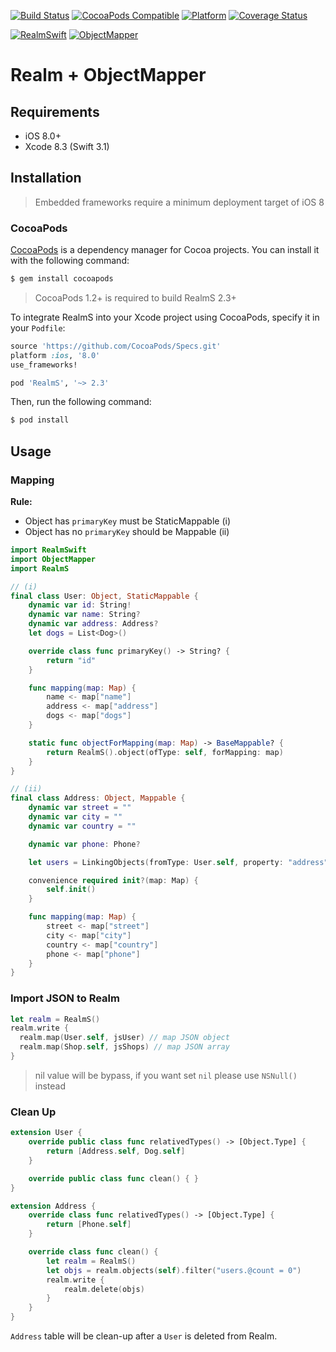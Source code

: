 [![Build Status](https://travis-ci.org/zendobk/RealmS.svg?branch=master)](https://travis-ci.org/zendobk/RealmS)
[![CocoaPods Compatible](https://img.shields.io/cocoapods/v/RealmS.svg)](https://img.shields.io/cocoapods/v/RealmS.svg)
[![Platform](https://img.shields.io/cocoapods/p/RealmS.svg?style=flat)](http://cocoadocs.org/docsets/RealmS)
[![Coverage Status](https://codecov.io/github/zendobk/RealmS/coverage.svg?branch=master)](https://codecov.io/github/zendobk/RealmS?branch=master)

[![RealmSwift](https://img.shields.io/badge/RealmSwift-~%3E%202.2-brightgreen.svg)](https://img.shields.io/badge/RealmSwift-~%3E%202.2-brightgreen.svg)
[![ObjectMapper](https://img.shields.io/badge/ObjectMapper-~%3E%202.2-brightgreen.svg)](https://img.shields.io/badge/ObjectMapper-~%3E%202.2-brightgreen.svg)

Realm + ObjectMapper
====================

## Requirements

 - iOS 8.0+
 - Xcode 8.3 (Swift 3.1)

## Installation
 
 > Embedded frameworks require a minimum deployment target of iOS 8

### CocoaPods

[CocoaPods](http://cocoapods.org) is a dependency manager for Cocoa projects. You can install it with the following command:

```bash
$ gem install cocoapods
 ```

> CocoaPods 1.2+ is required to build RealmS 2.3+

To integrate RealmS into your Xcode project using CocoaPods, specify it in your `Podfile`:

```ruby
source 'https://github.com/CocoaPods/Specs.git'
platform :ios, '8.0'
use_frameworks!

pod 'RealmS', '~> 2.3'
```

Then, run the following command:

```bash
$ pod install
```

## Usage

### Mapping

**Rule:**
- Object has `primaryKey` must be StaticMappable (i)
- Object has no `primaryKey` should be Mappable (ii)

```swift
import RealmSwift
import ObjectMapper
import RealmS

// (i)
final class User: Object, StaticMappable {
    dynamic var id: String!
    dynamic var name: String?
    dynamic var address: Address?
    let dogs = List<Dog>()

    override class func primaryKey() -> String? {
        return "id"
    }

    func mapping(map: Map) {
        name <- map["name"]
        address <- map["address"]
        dogs <- map["dogs"]
    }

    static func objectForMapping(map: Map) -> BaseMappable? {
        return RealmS().object(ofType: self, forMapping: map)
    }
}

// (ii)
final class Address: Object, Mappable {
    dynamic var street = ""
    dynamic var city = ""
    dynamic var country = ""

    dynamic var phone: Phone?

    let users = LinkingObjects(fromType: User.self, property: "address")

    convenience required init?(map: Map) {
        self.init()
    }

    func mapping(map: Map) {
        street <- map["street"]
        city <- map["city"]
        country <- map["country"]
        phone <- map["phone"]
    }
}
```

### Import JSON to Realm

```swift
let realm = RealmS()
realm.write {
  realm.map(User.self, jsUser) // map JSON object
  realm.map(Shop.self, jsShops) // map JSON array
}
```

> nil value will be bypass, if you want set `nil` please use `NSNull()` instead

### Clean Up

```swift
extension User {
    override public class func relativedTypes() -> [Object.Type] {
        return [Address.self, Dog.self]
    }

    override public class func clean() { }
}

extension Address {
    override class func relativedTypes() -> [Object.Type] {
        return [Phone.self]
    }

    override class func clean() {
        let realm = RealmS()
        let objs = realm.objects(self).filter("users.@count = 0")
        realm.write {
            realm.delete(objs)
        }
    }
}
```

`Address` table will be clean-up after a `User` is deleted from Realm.
